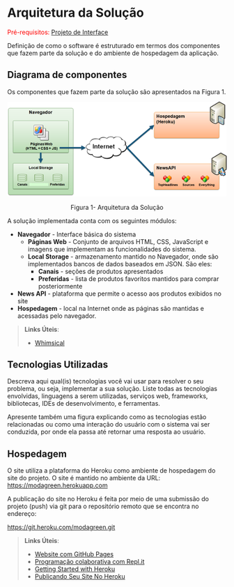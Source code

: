 # Arquitetura da Solução

<span style="color:red">Pré-requisitos: <a href="3-Projeto de Interface.md"> Projeto de Interface</a></span>

Definição de como o software é estruturado em termos dos componentes que fazem parte da solução e do ambiente de hospedagem da aplicação.

## Diagrama de componentes

Os componentes que fazem parte da solução são apresentados na Figura 1.

![Diagrama de Componentes](/docs/diagramadecomponentes.png)
<center>Figura 1- Arquitetura da Solução</center>

A solução implementada conta com os seguintes módulos:
- **Navegador** - Interface básica do sistema  
  - **Páginas Web** - Conjunto de arquivos HTML, CSS, JavaScript e imagens que implementam as funcionalidades do sistema.
   - **Local Storage** - armazenamento mantido no Navegador, onde são implementados bancos de dados baseados em JSON. São eles: 
     - **Canais** - seções de produtos apresentados  
     - **Preferidas** - lista de produtos favoritos mantidos para comprar posteriormente 
 - **News API** - plataforma que permite o acesso aos produtos exibidos no site
 - **Hospedagem** - local na Internet onde as páginas são mantidas e acessadas pelo navegador. 

> **Links Úteis**:
>
> - [Whimsical](https://whimsical.com/)

## Tecnologias Utilizadas

Descreva aqui qual(is) tecnologias você vai usar para resolver o seu problema, ou seja, implementar a sua solução. Liste todas as tecnologias envolvidas, linguagens a serem utilizadas, serviços web, frameworks, bibliotecas, IDEs de desenvolvimento, e ferramentas.

Apresente também uma figura explicando como as tecnologias estão relacionadas ou como uma interação do usuário com o sistema vai ser conduzida, por onde ela passa até retornar uma resposta ao usuário.


## Hospedagem

O site utiliza a plataforma do Heroku como ambiente de hospedagem do site do projeto. O site é mantido no ambiente da URL: 
https://modagreen.herokuapp.com

A publicação do site no Heroku é feita por meio de uma submissão do projeto (push) via git para o repositório remoto que se encontra no endereço:

https://git.heroku.com/modagreen.git 

> **Links Úteis**:
>
> - [Website com GitHub Pages](https://pages.github.com/)
> - [Programação colaborativa com Repl.it](https://repl.it/)
> - [Getting Started with Heroku](https://devcenter.heroku.com/start)
> - [Publicando Seu Site No Heroku](http://pythonclub.com.br/publicando-seu-hello-world-no-heroku.html)

